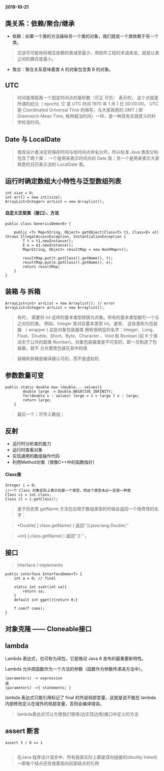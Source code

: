
#### 2019-10-21
## 类关系：依赖/聚合/继承
+ 依赖：如果一个类的方法操纵另一个类的对象，我们就说一个类依赖于另一个类。
> 应该尽可能地将相互依赖的类减至最少，用软件工程的术语来说，就是让类之间的耦合度最小。
+ 聚合：聚合关系意味着类 A 的对象包含类 B 的对象。

## UTC
>时间是用距离一个固定时间点的毫秒数（可正
可负） 表示的， 这个点就是所谓的纪元（ epoch), 它 是 UTC 时间 1970 年 1 月 1 日 00:00:00。
UTC 是 Coordinated Universal Time 的缩写，与大家熟悉的 GMT ( 即 Greenwich Mean Time,
格林威治时间）一样，是一种具有实践意义的科学标准时间。

## Date 与 LocalDate
>类库设计者决定将保存时间与给时间点命名分开。所以标准 Java 类库分别包含了两个类：
一个是用来表示时间点的 Date 类；另一个是用来表示大家熟悉的日历表示法的 LocalDate 类。

## 运行时确定数组大小特性与泛型数组列表
```
int size = 0;
int arr[] = new int[size];
ArrayList<Integer> arrList = new Arraylist();
```

#### 自定义泛型类（接口）、方法
```
public class GenericsDemo<E> {

    public <T> Map<String, Object> getObject(Class<T> t1, Class<E> e1) throws IllegalAccessException, InstantiationException {
        T t = t1.newInstance();
        E e = e1.newInstance();
        Map<String, Object> resultMap = new HashMap<>();

        resultMap.put(t.getClass().getName(), t);
        resultMap.put(e.getClass().getName(), e);
        return resultMap;
    }
}
```

## 装箱 与 拆箱
```
ArrayList<int> arrList = new Arraylist(); // error
ArrayList<Integer> arrList = new Arraylist();
```
>有时， 需要将 int 这样的基本类型转换为对象。所有的基本类型都冇一个与之对应的类。
例如，Integer 类对应基本类型 int。通常， 这些类称为包装器 （ wrapper ) 这些对象包装器类
拥有很明显的名字：Integer、Long、Float、Double、Short、Byte、Character 、Void 和 Boolean (前 6 个类派生于公共的超类 Number)。对象包装器类是不可变的，即一旦构造了包装器，就不
允许更改包装在其中的值

>装箱和拆箱是编译器认可的，而不是虚拟机

## 参数数量可变
```
public static double max (double... values){
        double large  = Double.NEGATIVE_INFINITY;
        for(double v : values) large = v > large ? v : large;
        return large;
    }
```
> 最后一个；可传入数组；

## 反射
+ 运行时分析类的能力
+ 运行时查看对象
+ 实现通用的数组操作代码
+ 利用Method对象（很像C++中的函数指针）
#### Class类
```
Integer i = 0;
//一个 Class 对象实际上表示的是一个类型，而这个类型未必一定是一种类
Class ci = int.class;
Class cl = i.getClass();
```
>鉴于历史原 getName 方法在应用于数组类型的时候会返回一个很奇怪的名字：

>•Double[ ] class.getName( ) 返回“ [Ljava.lang.Double;’’

>•int[ ].class.getName( ) 返回“ [I ” ，


## 接口
 > interface  / implements
```
public interface InterfaceDemo<T> {
    int a = 0; // final

    static int sset(int sa){
        return sa;
    }
    default int gget(){return 0;}

    T com(T coms);
}
```

## 对象克隆 —— Cloneable接口


## lambda
Lambda 表达式，也可称为闭包，它是推动 Java 8 发布的最重要新特性。

Lambda 允许把函数作为一个方法的参数（函数作为参数传递进方法中）。
```
(parameters) -> expression
或
(parameters) ->{ statements; }
```
lambda 表达式只能引用标记了 final 的外层局部变量，这就是说不能在 lambda 内部修改定义在域外的局部变量，否则会编译错误。

>lambda表达式可以方便我们使用(边实现边用)接口中定义的方法

## assert 断言

`assert 3 / 0 == 1`


##
> 在Java 程序设计语言中，所有链表实际上都是双向链接的(doubly linked)—即每个结点还存放着指向前驱结点的引用